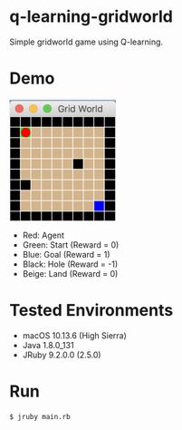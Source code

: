 # q-learning-gridworld

Simple gridworld game using Q-learning.

# Demo

![Demo](demo.gif)

- Red: Agent
- Green: Start (Reward = 0)
- Blue: Goal (Reward = 1)
- Black: Hole (Reward = -1)
- Beige: Land (Reward = 0)

# Tested Environments

- macOS 10.13.6 (High Sierra)
- Java 1.8.0_131
- JRuby 9.2.0.0 (2.5.0)

# Run

```
$ jruby main.rb
```
